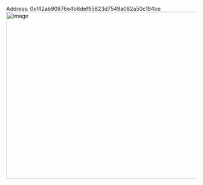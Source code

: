 Address: 0xf42ab90876e4b6def95823d7549a082a50c194be
<img width="943" height="442" alt="image" src="https://github.com/user-attachments/assets/3689749c-d68d-4603-baf0-8824d351e2e1" />
